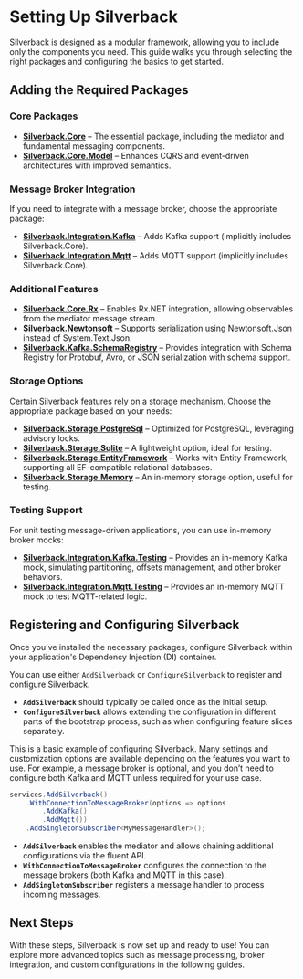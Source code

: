 # Setting Up Silverback

Silverback is designed as a modular framework, allowing you to include only the components you need. This guide walks you through selecting the right packages and configuring the basics to get started.

## Adding the Required Packages

### Core Packages

- **[Silverback.Core](https://www.nuget.org/packages/Silverback.Core/)** – The essential package, including the mediator and fundamental messaging components.
- **[Silverback.Core.Model](https://www.nuget.org/packages/Silverback.Core.Model/)** – Enhances CQRS and event-driven architectures with improved semantics.

### Message Broker Integration

If you need to integrate with a message broker, choose the appropriate package:

- **[Silverback.Integration.Kafka](https://www.nuget.org/packages/Silverback.Integration.Kafka/)** – Adds Kafka support (implicitly includes Silverback.Core).
- **[Silverback.Integration.Mqtt](https://www.nuget.org/packages/Silverback.Integration.Mqtt/)** – Adds MQTT support (implicitly includes Silverback.Core).

### Additional Features

- **[Silverback.Core.Rx](https://www.nuget.org/packages/Silverback.Core.Rx/)** – Enables Rx.NET integration, allowing observables from the mediator message stream.
- **[Silverback.Newtonsoft](https://www.nuget.org/packages/Silverback.Newtonsoft/)** – Supports serialization using Newtonsoft.Json instead of System.Text.Json.
- **[Silverback.Kafka.SchemaRegistry](https://www.nuget.org/packages/Silverback.Kafka.SchemaRegistry/)** – Provides integration with Schema Registry for Protobuf, Avro, or JSON serialization with schema support.

### Storage Options

Certain Silverback features rely on a storage mechanism. Choose the appropriate package based on your needs:

- **[Silverback.Storage.PostgreSql](https://www.nuget.org/packages/Silverback.Storage.PostgreSql/)** – Optimized for PostgreSQL, leveraging advisory locks.
- **[Silverback.Storage.Sqlite](https://www.nuget.org/packages/Silverback.Storage.Sqlite/)** – A lightweight option, ideal for testing.
- **[Silverback.Storage.EntityFramework](https://www.nuget.org/packages/Silverback.Storage.EntityFramework/)** – Works with Entity Framework, supporting all EF-compatible relational databases.
- **[Silverback.Storage.Memory](https://www.nuget.org/packages/Silverback.Storage.Memory/)** – An in-memory storage option, useful for testing.

### Testing Support

For unit testing message-driven applications, you can use in-memory broker mocks:

- **[Silverback.Integration.Kafka.Testing](https://www.nuget.org/packages/Silverback.Integration.Kafka.Testing/)** – Provides an in-memory Kafka mock, simulating partitioning, offsets management, and other broker behaviors.
- **[Silverback.Integration.Mqtt.Testing](https://www.nuget.org/packages/Silverback.Integration.Mqtt.Testing/)** – Provides an in-memory MQTT mock to test MQTT-related logic.

## Registering and Configuring Silverback

Once you’ve installed the necessary packages, configure Silverback within your application's Dependency Injection (DI) container.

You can use either `AddSilverback` or `ConfigureSilverback` to register and configure Silverback.

- **`AddSilverback`** should typically be called once as the initial setup.
- **`ConfigureSilverback`** allows extending the configuration in different parts of the bootstrap process, such as when configuring feature slices separately.

This is a basic example of configuring Silverback. Many settings and customization options are available depending on the features you want to use. For example, a message broker is optional, and you don’t need to configure both Kafka and MQTT unless required for your use case.

```csharp
services.AddSilverback()
    .WithConnectionToMessageBroker(options => options
        .AddKafka()
        .AddMqtt())
    .AddSingletonSubscriber<MyMessageHandler>();
```

- **`AddSilverback`** enables the mediator and allows chaining additional configurations via the fluent API.
- **`WithConnectionToMessageBroker`** configures the connection to the message brokers (both Kafka and MQTT in this case).
- **`AddSingletonSubscriber`** registers a message handler to process incoming messages.

## Next Steps

With these steps, Silverback is now set up and ready to use! You can explore more advanced topics such as message processing, broker integration, and custom configurations in the following guides.

